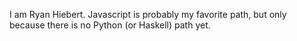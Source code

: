 I am Ryan Hiebert. Javascript is probably my favorite path, but only because there is no Python (or Haskell) path yet.
